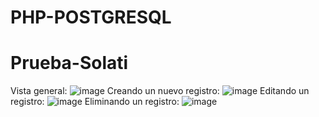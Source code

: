 # PHP-POSTGRESQL
# Prueba-Solati
Vista general: ![image](https://github.com/JuanPalomino17/Prueba-Solati/assets/79643251/b57f1847-ec1d-4a38-a39a-6ee460731eb0)
Creando un nuevo registro: ![image](https://github.com/JuanPalomino17/Prueba-Solati/assets/79643251/908aa75a-d50b-405a-b792-bd9e6943ba76)
Editando un registro: ![image](https://github.com/JuanPalomino17/Prueba-Solati/assets/79643251/3e7afd2e-9181-4d0a-ba38-3eec1393aab6)
Eliminando un registro: ![image](https://github.com/JuanPalomino17/Prueba-Solati/assets/79643251/2a9bf8eb-a697-4bc0-b3ac-3b91a63c5ae9)

